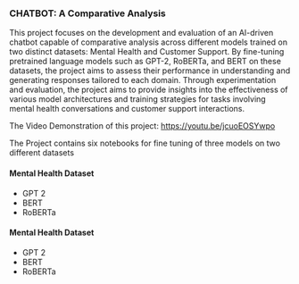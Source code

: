 <h3><b>CHATBOT: A Comparative Analysis</b></h3>


This project focuses on the development and evaluation of an AI-driven chatbot capable of comparative analysis across different models trained on two distinct datasets: Mental Health and Customer Support. By fine-tuning pretrained language models such as GPT-2, RoBERTa, and BERT on these datasets, the project aims to assess their performance in understanding and generating responses tailored to each domain. Through experimentation and evaluation, the project aims to provide insights into the effectiveness of various model architectures and training strategies for tasks involving mental health conversations and customer support interactions.


The Video Demonstration of this project: https://youtu.be/jcuoEOSYwpo


The Project contains six notebooks for fine tuning of three models on two different datasets
<h4>Mental Health Dataset</h4>
    <ul>
        <li>GPT 2</li>
        <li>BERT</li>
        <li>RoBERTa</li>
    </ul>
<h4>Mental Health Dataset</h4>
    <ul>
        <li>GPT 2</li>
        <li>BERT</li>
      <li>RoBERTa</li>
    </ul>
    
